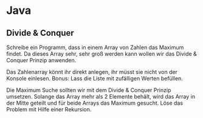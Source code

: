 # Java

## Divide & Conquer

Schreibe ein Programm, dass in einem Array von Zahlen das Maximum findet. 
Da dieses Array sehr, sehr groß werden kann wollen wir das Divide & Conquer Prinzip anwenden. 

Das Zahlenarray könnt ihr direkt anlegen, ihr müsst sie nicht von der Konsole einlesen. 
Bonus: Lass die Liste mit zufälligen Werten befüllen.

Die Maximum Suche sollten wir mit dem Divide & Conquer Prinzip umsetzen.
Solange das Array mehr als 2 Elemente behält, wird das Array in der Mitte geteilt und für beide Arrays das Maximum gesucht.
Löse das Problem mit Hilfe einer Rekursion. 